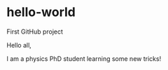 # hello-world
First GitHub project

Hello all,

I am a physics PhD student learning some new tricks!

